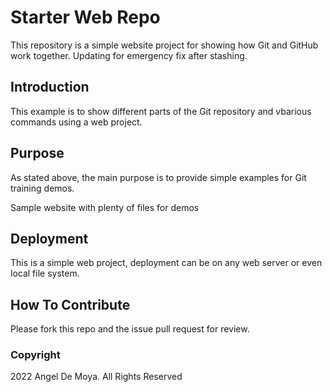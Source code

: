 # Starter Web Repo

This repository is a simple website project for showing how Git and GitHub work together.
Updating for emergency fix after stashing.

## Introduction

This example is to show different parts of the Git repository and vbarious commands using a web project.

## Purpose

As stated above, the main purpose is to provide simple examples for Git training demos.

Sample website with plenty of files for demos

## Deployment

This is a simple web project, deployment can be on any web server or even local file system.

## How To Contribute

Please fork this repo and the issue pull request for review.

### Copyright

2022 Angel De Moya. All Rights Reserved
